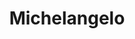 ---
title: "Michelangelo"
url: /salou/michelangelo-carrer-del-prat-den-carbo/
shop: supermercado
---